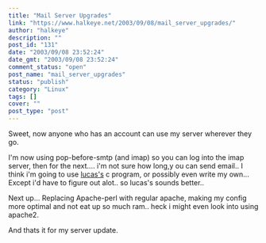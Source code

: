 ```yaml
---
title: "Mail Server Upgrades"
link: "https://www.halkeye.net/2003/09/08/mail_server_upgrades/"
author: "halkeye"
description: ""
post_id: "131"
date: "2003/09/08 23:52:24"
date_gmt: "2003/09/08 23:52:24"
comment_status: "open"
post_name: "mail_server_upgrades"
status: "publish"
category: "Linux"
tags: []
cover: ""
post_type: "post"
---
```


Sweet, now anyone who has an account can use my server wherever they go.

I'm now using pop-before-smtp (and imap) so you can log into the imap server, then for the next.... i'm not sure how long,y ou can send email.. I think i'm going to use [lucas's](http://www.negaverse.org) c program, or possibly even write my own... Except i'd have to figure out alot.. so lucas's sounds better..

Next up... Replacing Apache-perl with regular apache, making my config more optimal and not eat up so much ram.. heck i might even look into using apache2.

And thats it for my server update.